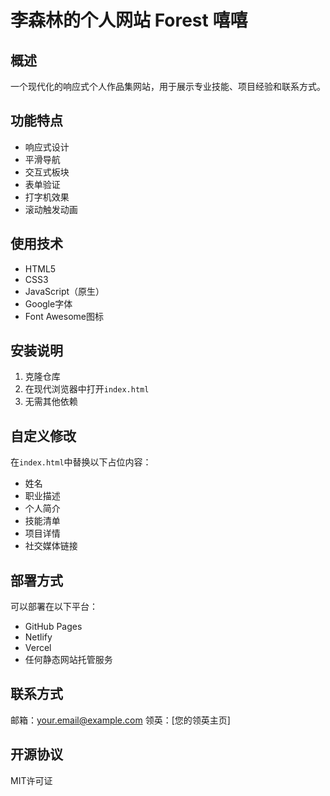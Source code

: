 # 李森林的个人网站 Forest 嘻嘻

## 概述
一个现代化的响应式个人作品集网站，用于展示专业技能、项目经验和联系方式。

## 功能特点
- 响应式设计
- 平滑导航
- 交互式板块
- 表单验证
- 打字机效果
- 滚动触发动画

## 使用技术
- HTML5
- CSS3
- JavaScript（原生）
- Google字体
- Font Awesome图标

## 安装说明
1. 克隆仓库
2. 在现代浏览器中打开`index.html`
3. 无需其他依赖

## 自定义修改
在`index.html`中替换以下占位内容：
- 姓名
- 职业描述
- 个人简介
- 技能清单
- 项目详情
- 社交媒体链接

## 部署方式
可以部署在以下平台：
- GitHub Pages
- Netlify
- Vercel
- 任何静态网站托管服务

## 联系方式
邮箱：your.email@example.com
领英：[您的领英主页]

## 开源协议
MIT许可证
